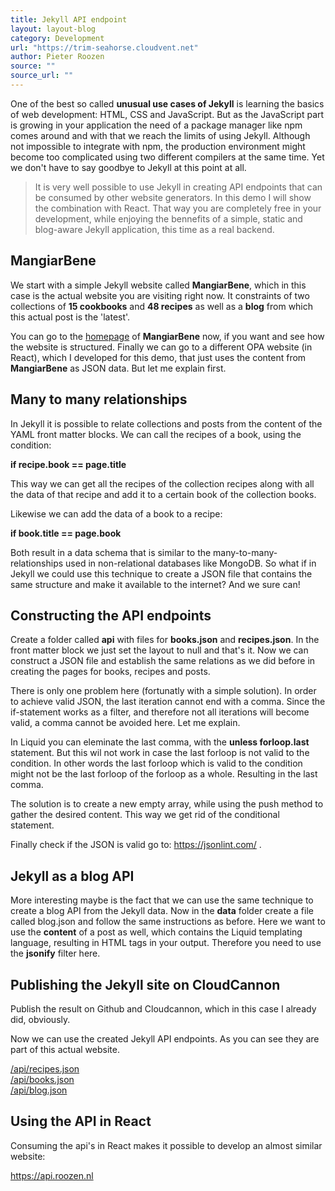 ```yaml
---
title: Jekyll API endpoint
layout: layout-blog
category: Development
url: "https://trim-seahorse.cloudvent.net"
author: Pieter Roozen
source: ""
source_url: ""
---
```


One of the best so called **unusual use cases of Jekyll** is learning the basics of web development: HTML, CSS and JavaScript. But as the JavaScript part is growing in your application the need of a package manager like npm comes around and with that we reach the limits of using Jekyll. Although not impossible to integrate with npm, the production environment might become too complicated using two different compilers at the same time. Yet we don't have to say goodbye to Jekyll at this point at all. 

>It is very well possible to use Jekyll in creating API endpoints that can be consumed by other website generators. In this demo I will show the combination with React. That way you are completely free in your development, while enjoying the bennefits of a simple, static and blog-aware Jekyll application, this time as a real backend.

## MangiarBene

We start with a simple Jekyll website called **MangiarBene**, which in this case is the actual website you are visiting right now. It constraints of two collections of **15 cookbooks** and **48 recipes** as well as a **blog** from which this actual post is the 'latest'.

You can go to the [homepage](/) of **MangiarBene** now, if you want and see how the website is structured. Finally we can go to a different OPA website (in React), which I developed for this demo, that just uses the content from **MangiarBene** as JSON data. But let me explain first.

## Many to many relationships

In Jekyll it is possible to relate collections and posts from the content of the YAML front matter blocks. We can call the recipes of a book, using the condition:

**if recipe.book == page.title**

This way we can get all the recipes of the collection recipes along with all the data of that recipe and add it to a certain book of the collection books.

Likewise we can add the data of a book to a recipe:

**if book.title == page.book**

Both result in a data schema that is similar to the many-to-many-relationships used in non-relational databases like MongoDB. So what if in Jekyll we could use this technique to create a JSON file that contains the same structure and make it available to the internet? And we sure can! 

## Constructing the API endpoints

Create a folder called **api** with files for **books.json** and **recipes.json**. In the front matter block we just set the layout to null and that's it. Now we can construct a JSON file and establish the same relations as we did before in creating the pages for books, recipes and posts.

There is only one problem here (fortunatly with a simple solution). In order to achieve valid JSON, the last iteration cannot end with a comma. Since the if-statement works as a filter, and therefore not all iterations will become valid, a comma cannot be avoided here. Let me explain.

In Liquid you can eleminate the last comma, with the **unless forloop.last** statement. But this wil not work in case the last forloop is not valid to the condition. In other words the last forloop which is valid to the condition might not be the last forloop of the forloop as a whole. Resulting in the last comma.

The solution is to create a new empty array, while using the push method to gather the desired content. This way we get rid of the conditional statement. 

Finally check if the JSON is valid go to: 
<a href="https://jsonlint.com/" target="_blank" rel="noopener noreferrer">
https://jsonlint.com/
</a>.


## Jekyll as a blog API

More interesting maybe is the fact that we can use the same technique to create a blog API from the Jekyll data. Now in the **data** folder create a file called blog.json and follow the same instructions as before. Here we want to use the **content** of a post as well, which contains the Liquid templating language, resulting in HTML tags in your output. Therefore you need to use the **jsonify** filter here.

## Publishing the Jekyll site on CloudCannon

Publish the result on Github and Cloudcannon, which in this case I already did, obviously.

Now we can use the created Jekyll API endpoints. As you can see they are part of this actual website.

<a href="https://trim-seahorse.cloudvent.net/api/recipes.json" target="_blank" rel="noopener noreferrer">
/api/recipes.json
</a>
<br>
<a href="https://trim-seahorse.cloudvent.net/api/books.json" target="_blank" rel="noopener noreferrer">
/api/books.json
</a>
<br>
<a href="https://trim-seahorse.cloudvent.net/api/blog.json" target="_blank" rel="noopener noreferrer">
/api/blog.json
</a>

## Using the API in React

Consuming the api's in React makes it possible to develop an almost similar website:

<a href="https://api.roozen.nl" target="_blank" rel="noopener noreferrer">
https://api.roozen.nl
</a>


